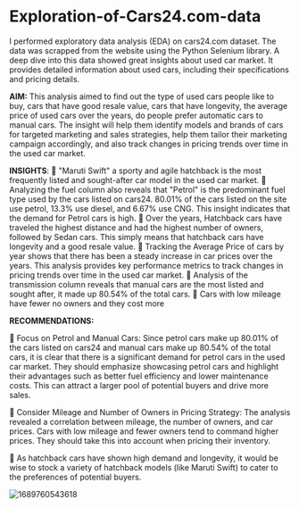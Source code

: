 # Exploration-of-Cars24.com-data
I performed exploratory data analysis (EDA) on cars24.com dataset. The data was scrapped from the website using the Python Selenium library. A deep dive into this data showed great insights about used car market.
It provides detailed information about used cars, including their specifications and pricing details.

**AIM:**
This analysis aimed to find out the type of used cars people like to buy, cars that have good resale value, cars that have longevity, the average price of used cars over the years, do people prefer automatic cars to manual cars. The insight will help them identify models and brands of cars for targeted marketing and sales strategies, help them tailor their marketing campaign accordingly, and also track changes in pricing trends over time in the used car market.

**INSIGHTS**:
📍 "Maruti Swift" a sporty and agile hatchback is the most frequently listed and sought-after car model in the used car market.
📍 Analyzing the fuel column also reveals that "Petrol" is the predominant fuel type used by the cars listed on cars24. 80.01% of the cars listed on the site use petrol, 13.3% use diesel, and 6.67% use CNG. This insight indicates that the demand for Petrol cars is high.
📍 Over the years, Hatchback cars have traveled the highest distance and had the highest number of owners, followed by Sedan cars. This simply means that hatchback cars have longevity and a good resale value.
📍 Tracking the Average Price of cars by year shows that there has been a steady increase in car prices over the years. This analysis provides key performance metrics to track changes in pricing trends over time in the used car market.
📍 Analysis of the transmission column reveals that manual cars are the most listed and sought after, it made up 80.54% of the total cars.
📍 Cars with low mileage have fewer no owners and they cost more

**RECOMMENDATIONS:**

📌 Focus on Petrol and Manual Cars: Since petrol cars make up 80.01% of the cars listed on cars24 and manual cars make up 80.54% of the total cars, it is clear that there is a significant demand for petrol cars in the used car market. They should emphasize showcasing petrol cars and highlight their advantages such as better fuel efficiency and lower maintenance costs. This can attract a larger pool of potential buyers and drive more sales.

📌 Consider Mileage and Number of Owners in Pricing Strategy:
The analysis revealed a correlation between mileage, the number of owners, and car prices. Cars with low mileage and fewer owners tend to command higher prices. They should take this into account when pricing their inventory.

📌 As hatchback cars have shown high demand and longevity, it would be wise to stock a variety of hatchback models (like Maruti Swift) to cater to the preferences of potential buyers.

![1689760543618](https://github.com/Benadine30/Exploration-of-Cars24.com-data/assets/105176448/f2921686-b857-4abe-915a-5929aa9feaa0)


